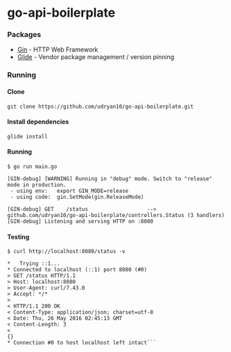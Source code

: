 # go-api-boilerplate

### Packages
  - [Gin](https://github.com/gin-gonic/gin) - HTTP Web Framework
  - [Glide](https://github.com/Masterminds/glide) - Vendor package management / version pinning

### Running
#### Clone
`git clone https://github.com/udryan10/go-api-boilerplate.git`
#### Install dependencies
`glide install`
#### Running
```
$ go run main.go

[GIN-debug] [WARNING] Running in "debug" mode. Switch to "release" mode in production.
 - using env:	export GIN_MODE=release
 - using code:	gin.SetMode(gin.ReleaseMode)

[GIN-debug] GET    /status                   --> github.com/udryan10/go-api-boilerplate/controllers.Status (3 handlers)
[GIN-debug] Listening and serving HTTP on :8080
```

#### Testing
```
$ curl http://localhost:8080/status -v

*   Trying ::1...
* Connected to localhost (::1) port 8080 (#0)
> GET /status HTTP/1.1
> Host: localhost:8080
> User-Agent: curl/7.43.0
> Accept: */*
>
< HTTP/1.1 200 OK
< Content-Type: application/json; charset=utf-8
< Date: Thu, 26 May 2016 02:45:13 GMT
< Content-Length: 3
<
{}
* Connection #0 to host localhost left intact```
